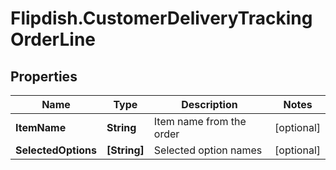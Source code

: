 # Flipdish.CustomerDeliveryTrackingOrderLine

## Properties
Name | Type | Description | Notes
------------ | ------------- | ------------- | -------------
**ItemName** | **String** | Item name from the order | [optional] 
**SelectedOptions** | **[String]** | Selected option names | [optional] 


